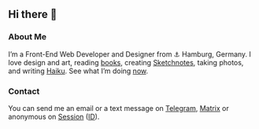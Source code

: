 ## Hi there 👋

### About Me

I’m a Front-End Web Developer and Designer from ⚓ Hamburg, Germany. I love design and art, reading [books](https://goodreads.com/kogakure), creating [Sketchnotes](https://www.stefanimhoff.de/sketchnotes/), taking photos, and writing [Haiku](https://www.stefanimhoff.de/haiku/). See what I’m doing [now](https://www.stefanimhoff.de/now/).

### Contact

You can send me an email or a text message on [Telegram](https://t.me/kogakure), [Matrix](https://matrix.to/#/@kogakure:matrix.org) or anonymous on [Session](https://getsession.org/) ([ID](https://www.stefanimhoff.de/downloads/session-id.txt)).
